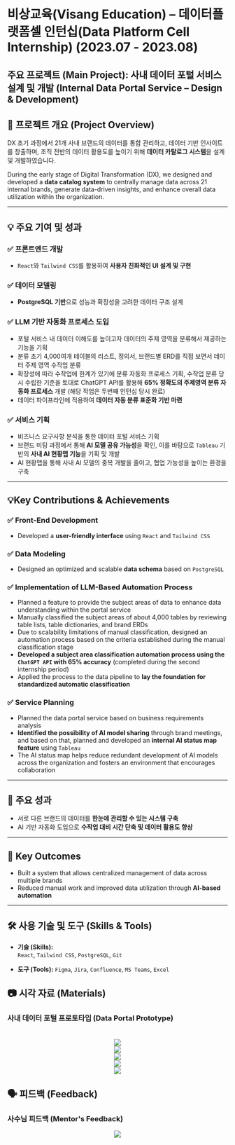 # 비상교육(Visang Education) – 데이터플랫폼셀 인턴십(Data Platform Cell Internship) (2023.07 - 2023.08)

## 주요 프로젝트 (Main Project): 사내 데이터 포털 서비스 설계 및 개발 (Internal Data Portal Service – Design & Development)

## 📌 프로젝트 개요 (Project Overview)

DX 초기 과정에서 21개 사내 브랜드의 데이터를 통합 관리하고, 데이터 기반 인사이트를 창출하며, 조직 전반의 데이터 활용도를 높이기 위해 **데이터 카탈로그 시스템**을 설계 및 개발하였습니다.

During the early stage of Digital Transformation (DX), we designed and developed a **data catalog system** to centrally manage data across 21 internal brands, generate data-driven insights, and enhance overall data utilization within the organization.

---

## 💡 주요 기여 및 성과

### ✅ 프론트엔드 개발
- `React`와 `Tailwind CSS`를 활용하여 **사용자 친화적인 UI 설계 및 구현**  

### ✅ 데이터 모델링
- **PostgreSQL 기반**으로 성능과 확장성을 고려한 데이터 구조 설계  

### ✅ LLM 기반 자동화 프로세스 도입
- 포털 서비스 내 데이터 이해도를 높이고자 데이터의 주제 영역을 분류해서 제공하는 기능을 기획
- 분류 초기 4,000여개 테이블의 리스트, 정의서, 브랜드별 ERD를 직접 보면서 데이터 주제 영역 수작업 분류 
- 확장성에 따라 수작업에 한계가 있기에 분류 자동화 프로세스 기획, 수작업 분류 당시 수립한 기준을 토대로 ChatGPT API를 활용해 **65% 정확도의 주제영역 분류 자동화 프로세스** 개발 (해당 작업은 두번째 인턴십 당시 완료)
- 데이터 파이프라인에 적용하여 **데이터 자동 분류 표준화 기반 마련**  

### ✅ 서비스 기획
- 비즈니스 요구사항 분석을 통한 데이터 포털 서비스 기획
- 브랜드 미팅 과정에서 통해 **AI 모델 공유 가능성**을 확인, 이를 바탕으로 `Tableau` 기반의 **사내 AI 현황맵 기능**을 기획 및 개발
- AI 현황맵을 통해 사내 AI 모델의 중복 개발을 줄이고, 협업 가능성을 높이는 환경을 구축

---

## 💡Key Contributions & Achievements

### ✅ Front-End Development
- Developed a **user-friendly interface** using `React` and `Tailwind CSS`

### ✅ Data Modeling
- Designed an optimized and scalable **data schema** based on `PostgreSQL`

### ✅ Implementation of LLM-Based Automation Process
- Planned a feature to provide the subject areas of data to enhance data understanding within the portal service
- Manually classified the subject areas of about 4,000 tables by reviewing table lists, table dictionaries, and brand ERDs
- Due to scalability limitations of manual classification, designed an automation process based on the criteria established during the manual classification stage
- **Developed a subject area classification automation process using the `ChatGPT API` with 65% accuracy** (completed during the second internship period)
- Applied the process to the data pipeline to **lay the foundation for standardized automatic classification**


### ✅ Service Planning
- Planned the data portal service based on business requirements analysis
- **Identified the possibility of AI model sharing** through brand meetings, and based on that, planned and developed an **internal AI status map feature** using `Tableau`
- The AI status map helps reduce redundant development of AI models across the organization and fosters an environment that encourages collaboration

---

## 🎯 주요 성과

- 서로 다른 브랜드의 데이터를 **한눈에 관리할 수 있는 시스템 구축**  
- AI 기반 자동화 도입으로 **수작업 대비 시간 단축 및 데이터 활용도 향상**
---

## 🎯 Key Outcomes

- Built a system that allows centralized management of data across multiple brands
- Reduced manual work and improved data utilization through **AI-based automation**

---

## 🛠 사용 기술 및 도구 (Skills & Tools)

- **기술 (Skills):**  
  `React`, `Tailwind CSS`, `PostgreSQL`, `Git`

- **도구 (Tools):**
  `Figma`, `Jira`, `Confluence`, `MS Teams`, `Excel`
## 📷 시각 자료 (Materials)

### 사내 데이터 포털 프로토타입 (Data Portal Prototype) <br><br>
<div align="center">
      <img src = "https://github.com/jeongmin1217/Visang-Education-Data-Platform-Cell-Review/assets/79658037/28fa3262-b824-45ad-be2e-5d6fc149ab0b"></img>
</div>
<div align="center">
    <img src = "https://github.com/jeongmin1217/Visang-Education-Data-Platform-Cell-Review/assets/79658037/4c64c5ef-7cb3-48ff-8ce6-03ae3ae85d11"></img>
</div>
<div align="center">
    <img src = "https://github.com/jeongmin1217/Visang-Education-Data-Platform-Cell-Review/assets/79658037/decd95ae-3cca-4d1e-9177-0d590fd5cb6a"></img>
</div>
<div align="center">
    <img src = "https://github.com/jeongmin1217/Visang-Education-Data-Platform-Cell-Review/assets/79658037/bbd0b340-a40b-4182-b9a0-5bec32e74e2e"></img>  
</div>
<div align="center">
     <img src = "https://github.com/jeongmin1217/Visang-Education-Data-Platform-Cell-Review/assets/79658037/a9ee38fa-2ff3-4e03-b9b1-6949f6ad23da"></img>
</div>
     
## 🗣️ 피드백 (Feedback)

### 사수님 피드백 (Mentor's Feedback)

<div align="center">
    <img src = "https://github.com/jeongmin1217/Visang-Education-Data-Platform-Cell-Review/assets/79658037/19f62834-fd35-4e67-8128-19f699956793">
</div>
